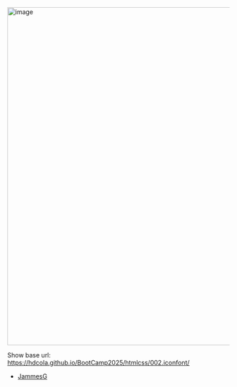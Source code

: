 <img width="767" alt="image" src="https://github.com/user-attachments/assets/b874dd1d-7382-4b2a-ab29-362a6c54c175" />

Show base url: https://hdcola.github.io/BootCamp2025/htmlcss/002.iconfont/

- [JammesG](https://hdcola.github.io/BootCamp2025/htmlcss/002.iconfont/JamesG/)